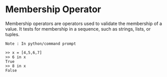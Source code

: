 # Membership Operator
Membership operators are operators used to validate the membership of a value. It tests for membership in a sequence, such as strings, lists, or tuples.

```
Note : In python/command prompt

>> x = [4,5,6,7]
>> 6 in x
True
>> 8 in x
False
```